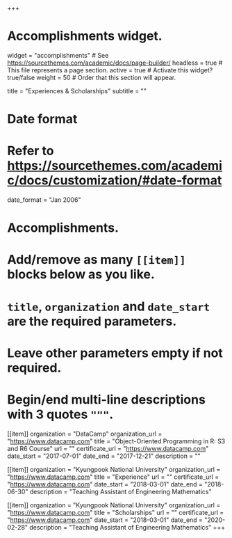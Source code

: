 +++
# Accomplishments widget.
widget = "accomplishments"  # See https://sourcethemes.com/academic/docs/page-builder/
headless = true  # This file represents a page section.
active = true  # Activate this widget? true/false
weight = 50  # Order that this section will appear.

title = "Experiences & Scholarships"
subtitle = ""

# Date format
#   Refer to https://sourcethemes.com/academic/docs/customization/#date-format
date_format = "Jan 2006"

# Accomplishments.
#   Add/remove as many `[[item]]` blocks below as you like.
#   `title`, `organization` and `date_start` are the required parameters.
#   Leave other parameters empty if not required.
#   Begin/end multi-line descriptions with 3 quotes `"""`.

[[item]]
  organization = "DataCamp"
  organization_url = "https://www.datacamp.com"
  title = "Object-Oriented Programming in R: S3 and R6 Course"
  url = ""
  certificate_url = "https://www.datacamp.com"
  date_start = "2017-07-01"
  date_end = "2017-12-21"
  description = ""
  
[[item]]
  organization = "Kyungpook National University"
  organization_url = "https://www.datacamp.com"
  title = "Experience"
  url = ""
  certificate_url = "https://www.datacamp.com"
  date_start = "2018-03-01"
  date_end = "2018-06-30"
  description = "Teaching Assistant of Engineering Mathematics"

[[item]]
  organization = "Kyungpook National University"
  organization_url = "https://www.datacamp.com"
  title = "Scholarships"
  url = ""
  certificate_url = "https://www.datacamp.com"
  date_start = "2018-03-01"
  date_end = "2020-02-28"
  description = "Teaching Assistant of Engineering Mathematics"
+++
